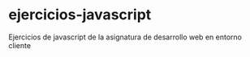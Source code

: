 # ejercicios-javascript
Ejercicios de javascript de la asignatura de desarrollo web en entorno cliente 

